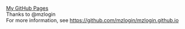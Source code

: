 [My GitHub Pages](https://yejg.top) <br />
Thanks to @mzlogin<br />
For more information, see https://github.com/mzlogin/mzlogin.github.io

